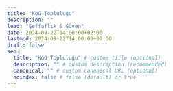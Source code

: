 ```yaml
---
title: "KoG Topluluğu"
description: ""
lead: "Şeffaflık & Güven"
date: 2024-09-22T14:00:00+02:00
lastmod: 2024-09-22T14:00:00+02:00
draft: false
seo:
  title: "KoG Topluluğu" # custom title (optional)
  description: "" # custom description (recommended)
  canonical: "" # custom canonical URL (optional)
  noindex: false # false (default) or true
---
```

